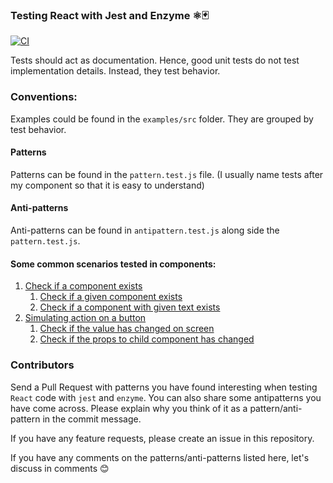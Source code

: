 ### Testing React with Jest and Enzyme ⚛️🃏
[![CI](https://app.buddy.works/enthudrives/testing-with-jest-enzyme/pipelines/pipeline/144354/badge.svg?token=7b6da1d472d6e77aaa941f8a4e986641684a55b81c653692c3423175ed7a3d68 "CI")](https://app.buddy.works/enthudrives/testing-with-jest-enzyme/pipelines/pipeline/144354)

Tests should act as documentation. Hence, good unit tests do not test implementation details. Instead, they test behavior. 

### Conventions:
Examples could be found in the `examples/src` folder. They are grouped by test behavior.

#### Patterns
Patterns can be found in the `pattern.test.js` file. (I usually name tests after my component so that it is easy to understand)

#### Anti-patterns
Anti-patterns can be found in `antipattern.test.js` along side the `pattern.test.js`. 

#### Some common scenarios tested in components:
1. [Check if a component exists](examples/src/1_component_exists/pattern.test.js)
    1. [Check if a given component exists](examples/src/1_component_exists/pattern.test.js#:6)
    2. [Check if a component with given text exists](examples/src/1_component_exists/pattern.test.js#L12)
2. [Simulating action on a button](examples/src/2_click/pattern.test.js)
    1. [Check if the value has changed on screen](examples/src/2_click/pattern.test.js#L7)
    2. [Check if the props to child component has changed](examples/src/2_click/pattern.test.js#L15)        

### Contributors
Send a Pull Request with patterns you have found interesting when testing `React` code with `jest` and `enzyme`. You can also share some antipatterns you have come across. Please explain why you think of it as a pattern/anti-pattern in the commit message. 

If you have any feature requests, please create an issue in this repository.

If you have any comments on the patterns/anti-patterns listed here, let's discuss in comments 😊
